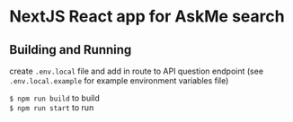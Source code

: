 # NextJS React app for AskMe search

## Building and Running

create `.env.local` file and add in route to API question endpoint (see `.env.local.example` for example environment variables file) 

`$ npm run build` to build  
`$ npm run start` to run

